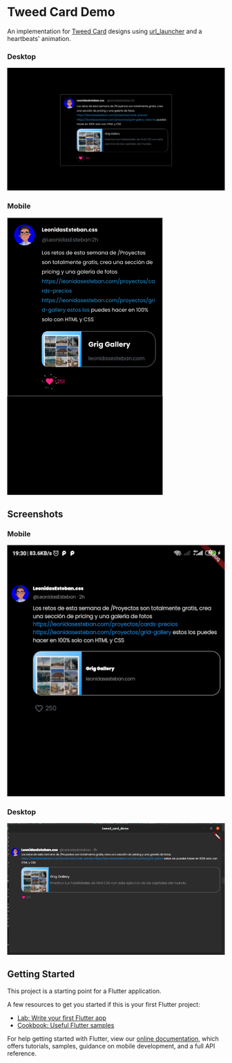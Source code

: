 # Tweed Card Demo

An implementation for [Tweed Card](https://leonidasesteban.com/proyectos/tweed-card) designs using [url_launcher](https://pub.dev/packages/url_launcher) and a heartbeats' animation.

### Desktop

![Desktop design](https://github.com/deam91/tweed_card_demo/blob/main/assets/designs/originals/Desktop.png?raw=true)

### Mobile

![Mobile design](https://github.com/deam91/tweed_card_demo/blob/main/assets/designs/originals/Mobile.png?raw=true)

## Screenshots

### Mobile

![Mobile design](https://github.com/deam91/tweed_card_demo/blob/main/assets/designs/mobile-screenshot.png?raw=true)

### Desktop

![Desktop design](https://github.com/deam91/tweed_card_demo/blob/main/assets/designs/desktop-screenshot.png?raw=true)

## Getting Started

This project is a starting point for a Flutter application.

A few resources to get you started if this is your first Flutter project:

- [Lab: Write your first Flutter app](https://flutter.dev/docs/get-started/codelab)
- [Cookbook: Useful Flutter samples](https://flutter.dev/docs/cookbook)

For help getting started with Flutter, view our
[online documentation](https://flutter.dev/docs), which offers tutorials,
samples, guidance on mobile development, and a full API reference.
